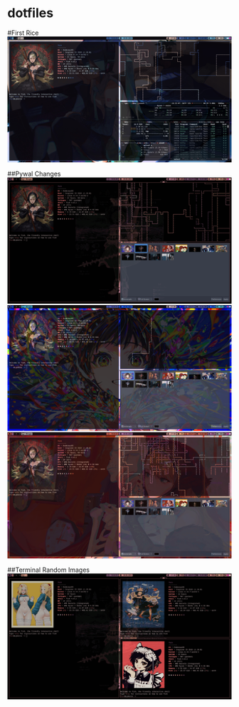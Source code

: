 # dotfiles

#First Rice
![Ricing](Downloads/rice-ss/2025-05-28-10:53:09-screenshot.png)

##Pywal Changes
![Pywal](Downloads/rice-ss/2025-05-28-10:54:50-screenshot.png)
![Pywal2](Downloads/rice-ss/2025-05-28-10:54:35-screenshot.png)
![Pywal3](Downloads/rice-ss/2025-05-28-10:54:27-screenshot.png)



##Terminal Random Images
![Terminal](/Downloads/rice-ss/2025-05-28-10:55:00-screenshot.png)
